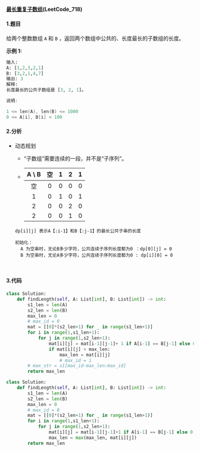 #### [最长重复子数组](https://leetcode-cn.com/problems/maximum-length-of-repeated-subarray/)(LeetCode_718)

#### 1.题目

给两个整数数组 `A` 和 `B` ，返回两个数组中公共的、长度最长的子数组的长度。

**示例 1:**

```python
输入:
A: [1,2,3,2,1]
B: [3,2,1,4,7]
输出: 3
解释: 
长度最长的公共子数组是 [3, 2, 1]。
```

```C++
说明:

1 <= len(A), len(B) <= 1000
0 <= A[i], B[i] < 100
```

#### 2.分析

- 动态规划

  - “子数组”需要连续的一段，并不是“子序列”。

  - | A  \   B |  空  |  1   |  2   |  1   |
    | :------: | :--: | :--: | :--: | :--: |
    |    空    |  0   |  0   |  0   |  0   |
    |    1     |  0   |  1   |  0   |  1   |
    |    2     |  0   |  0   |  2   |  0   |
    |    2     |  0   |  0   |  1   |  0   |


  ```
  dp[i][j] 表示A【:i-1】和B【:j-1】的最长公共子串的长度

  初始化：
  	A 为空串时，无论B多少字符，公共连续子序列长度都为0 ：dp[0][j] = 0
  	B 为空串时，无论A多少字符，公共连续子序列长度都为0 : dp[i][0] = 0
  ```

  ​

#### 3.代码

```python
class Solution:
    def findLength(self, A: List[int], B: List[int]) -> int:
        s1_len = len(A)
        s2_len = len(B)
        max_len = 0
        # max_id = 0
        mat = [[0]*(s2_len+1) for _ in range(s1_len+1)]
        for i in range(1,s1_len+1):
            for j in range(1,s2_len+1):
                mat[i][j] = mat[i-1][j-1]+ 1 if A[i-1] == B[j-1] else 0
                if mat[i][j] > max_len:
                    max_len = mat[i][j]
                    # max_id = i
        # max_str = s1[max_id-max_len:max_id]
        return max_len
```



```python
class Solution:
    def findLength(self, A: List[int], B: List[int]) -> int:
        s1_len = len(A)
        s2_len = len(B)
        max_len = 0
        # max_id = 0
        mat = [[0]*(s2_len+1) for _ in range(s1_len+1)]
        for i in range(1,s1_len+1):
            for j in range(1,s2_len+1):
                mat[i][j] = mat[i-1][j-1]+1 if A[i-1] == B[j-1] else 0
                max_len = max(max_len, mat[i][j])
        return max_len
```


